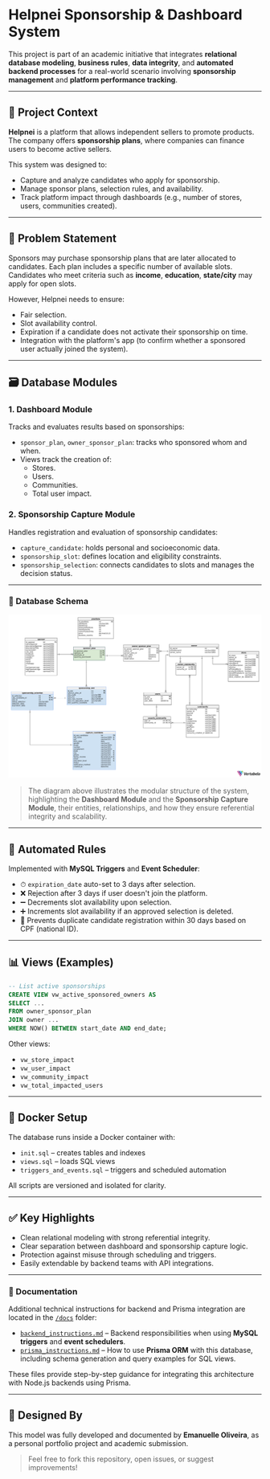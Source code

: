 # Helpnei Sponsorship & Dashboard System

This project is part of an academic initiative that integrates **relational database modeling**, **business rules**, **data integrity**, and **automated backend processes** for a real-world scenario involving **sponsorship management** and **platform performance tracking**.

---

## 🧩 Project Context

**Helpnei** is a platform that allows independent sellers to promote products. The company offers **sponsorship plans**, where companies can finance users to become active sellers.

This system was designed to:

- Capture and analyze candidates who apply for sponsorship.
- Manage sponsor plans, selection rules, and availability.
- Track platform impact through dashboards (e.g., number of stores, users, communities created).

---

## 🧠 Problem Statement

Sponsors may purchase sponsorship plans that are later allocated to candidates. Each plan includes a specific number of available slots. Candidates who meet criteria such as **income**, **education**, **state/city** may apply for open slots.

However, Helpnei needs to ensure:

- Fair selection.
- Slot availability control.
- Expiration if a candidate does not activate their sponsorship on time.
- Integration with the platform's app (to confirm whether a sponsored user actually joined the system).

---

## 🗃️ Database Modules

### 1. **Dashboard Module**
Tracks and evaluates results based on sponsorships:

- `sponsor_plan`, `owner_sponsor_plan`: tracks who sponsored whom and when.
- Views track the creation of:
  - Stores.
  - Users.
  - Communities.
  - Total user impact.

### 2. **Sponsorship Capture Module**
Handles registration and evaluation of sponsorship candidates:

- `capture_candidate`: holds personal and socioeconomic data.
- `sponsorship_slot`: defines location and eligibility constraints.
- `sponsorship_selection`: connects candidates to slots and manages the decision status.

---

### 📐 Database Schema

[<img src="./assets/helpnei_database_schema.png" alt="Helpnei Database Schema" title="Click to view full-size schema" width="700"/>](./assets/helpnei_database_schema.png)

> The diagram above illustrates the modular structure of the system, highlighting the **Dashboard Module** and the **Sponsorship Capture Module**, their entities, relationships, and how they ensure referential integrity and scalability.

---

## 🔄 Automated Rules

Implemented with **MySQL Triggers** and **Event Scheduler**:

- ⏱ `expiration_date` auto-set to 3 days after selection.
- ❌ Rejection after 3 days if user doesn't join the platform.
- ➖ Decrements slot availability upon selection.
- ➕ Increments slot availability if an approved selection is deleted.
- 🚫 Prevents duplicate candidate registration within 30 days based on CPF (national ID).

---

## 📊 Views (Examples)

```sql
-- List active sponsorships
CREATE VIEW vw_active_sponsored_owners AS
SELECT ...
FROM owner_sponsor_plan
JOIN owner ...
WHERE NOW() BETWEEN start_date AND end_date;
```

Other views:
- `vw_store_impact`
- `vw_user_impact`
- `vw_community_impact`
- `vw_total_impacted_users`

---

## 🐳 Docker Setup

The database runs inside a Docker container with:
- `init.sql` – creates tables and indexes
- `views.sql` – loads SQL views
- `triggers_and_events.sql` – triggers and scheduled automation

All scripts are versioned and isolated for clarity.

---

## ✅ Key Highlights

- Clean relational modeling with strong referential integrity.
- Clear separation between dashboard and sponsorship capture logic.
- Protection against misuse through scheduling and triggers.
- Easily extendable by backend teams with API integrations.

---

### 📁 Documentation

Additional technical instructions for backend and Prisma integration are located in the [`/docs`](./docs) folder:

- [`backend_instructions.md`](./docs/backend_instructions.md) – Backend responsibilities when using **MySQL triggers** and **event schedulers**.
- [`prisma_instructions.md`](./docs/prisma_instructions.md) – How to use **Prisma ORM** with this database, including schema generation and query examples for SQL views.

These files provide step-by-step guidance for integrating this architecture with Node.js backends using Prisma.

---

## 🧠 Designed By

This model was fully developed and documented by **Emanuelle Oliveira**, as a personal portfolio project and academic submission.

> Feel free to fork this repository, open issues, or suggest improvements!
